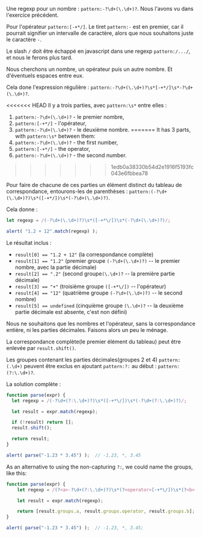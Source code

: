 Une regexp pour un nombre : `pattern:-?\d+(\.\d+)?`. Nous l'avons vu dans l'exercice précédent.

Pour l'opérateur `pattern:[-+*/]`. Le tiret `pattern:-` est en premier, car il pourrait signifier un intervalle de caractère, alors que nous souhaitons juste le caractère `-`.

Le slash `/` doit être échappé en javascript dans une regexp `pattern:/.../`, et nous le ferons plus tard.

Nous cherchons un nombre, un opérateur puis un autre nombre. Et d'éventuels espaces entre eux.

Cela done l'expression régulière : `pattern:-?\d+(\.\d+)?\s*[-+*/]\s*-?\d+(\.\d+)?`.

<<<<<<< HEAD
Il y a trois parties, avec `pattern:\s*` entre elles :
1. `pattern:-?\d+(\.\d+)?` - le premier nombre,
1. `pattern:[-+*/]` - l'opérateur,
1. `pattern:-?\d+(\.\d+)?` - le deuxième nombre.
=======
It has 3 parts, with `pattern:\s*` between them:
1. `pattern:-?\d+(\.\d+)?` - the first number,
2. `pattern:[-+*/]` - the operator,
3. `pattern:-?\d+(\.\d+)?` - the second number.
>>>>>>> 1edb0a38330b54d2e1916f5193fc043e6fbbea78

Pour faire de chacune de ces parties un élément distinct du tableau de correspondance, entourons-les de parenthèses : `pattern:(-?\d+(\.\d+)?)\s*([-+*/])\s*(-?\d+(\.\d+)?)`.

Cela donne :

```js run
let regexp = /(-?\d+(\.\d+)?)\s*([-+*\/])\s*(-?\d+(\.\d+)?)/;

alert( "1.2 + 12".match(regexp) );
```

Le résultat inclus :

- `result[0] == "1.2 + 12"` (la correspondance complète)
- `result[1] == "1.2"` (premier groupe `(-?\d+(\.\d+)?)` -- le premier nombre, avec la partie décimale)
- `result[2] == ".2"` (second groupe`(\.\d+)?` -- la première partie décimale)
- `result[3] == "+"` (troisième groupe `([-+*\/])` -- l'opérateur)
- `result[4] == "12"` (quatrième groupe `(-?\d+(\.\d+)?)` -- le second nombre)
- `result[5] == undefined` (cinquième groupe `(\.\d+)?` -- la deuxième partie décimale est absente, c'est non défini)

Nous ne souhaitons que les nombres et l'opérateur, sans la correspondance entière, ni les parties décimales. Faisons alors un peu le ménage.

La correspondance complète(le premier élément du tableau) peut être enlevée par `result.shift()`.

Les groupes contenant les parties décimales(groupes 2 et 4) `pattern:(.\d+)` peuvent être exclus en ajoutant `pattern:?:` au début : `pattern:(?:\.\d+)?`.

La solution complète :

```js run
function parse(expr) {
  let regexp = /(-?\d+(?:\.\d+)?)\s*([-+*\/])\s*(-?\d+(?:\.\d+)?)/;

  let result = expr.match(regexp);

  if (!result) return [];
  result.shift();

  return result;
}

alert( parse("-1.23 * 3.45") );  // -1.23, *, 3.45
```

As an alternative to using the non-capturing `?:`, we could name the groups, like this:

```js run
function parse(expr) {
	let regexp = /(?<a>-?\d+(?:\.\d+)?)\s*(?<operator>[-+*\/])\s*(?<b>-?\d+(?:\.\d+)?)/;

	let result = expr.match(regexp);

	return [result.groups.a, result.groups.operator, result.groups.b];
}

alert( parse("-1.23 * 3.45") );  // -1.23, *, 3.45;
```